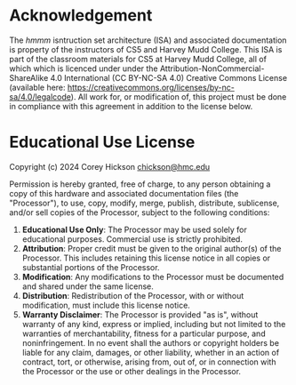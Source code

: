 # Acknowledgement
The *hmmm* isntruction set architecture (ISA) and associated documentation is property of the instructors of CS5 and Harvey Mudd College. This ISA is part of the classroom materials for CS5 at Harvey Mudd College, all of which which is licenced under under the Attribution-NonCommercial-ShareAlike 4.0 International (CC BY-NC-SA 4.0) Creative Commons License (available here: https://creativecommons.org/licenses/by-nc-sa/4.0/legalcode). All work for, or modification of, this project must be done in compliance with this agreement in addition to the license below.

# Educational Use License

Copyright (c) 2024 Corey Hickson chickson@hmc.edu

Permission is hereby granted, free of charge, to any person obtaining a copy of this hardware and associated documentation files (the "Processor"), to use, copy, modify, merge, publish, distribute, sublicense, and/or sell copies of the Processor, subject to the following conditions:

1. **Educational Use Only**: The Processor may be used solely for educational purposes. Commercial use is strictly prohibited.
2. **Attribution**: Proper credit must be given to the original author(s) of the Processor. This includes retaining this license notice in all copies or substantial portions of the Processor.
3. **Modification**: Any modifications to the Processor must be documented and shared under the same license.
4. **Distribution**: Redistribution of the Processor, with or without modification, must include this license notice.
5. **Warranty Disclaimer**: The Processor is provided "as is", without warranty of any kind, express or implied, including but not limited to the warranties of merchantability, fitness for a particular purpose, and noninfringement. In no event shall the authors or copyright holders be liable for any claim, damages, or other liability, whether in an action of contract, tort, or otherwise, arising from, out of, or in connection with the Processor or the use or other dealings in the Processor.
